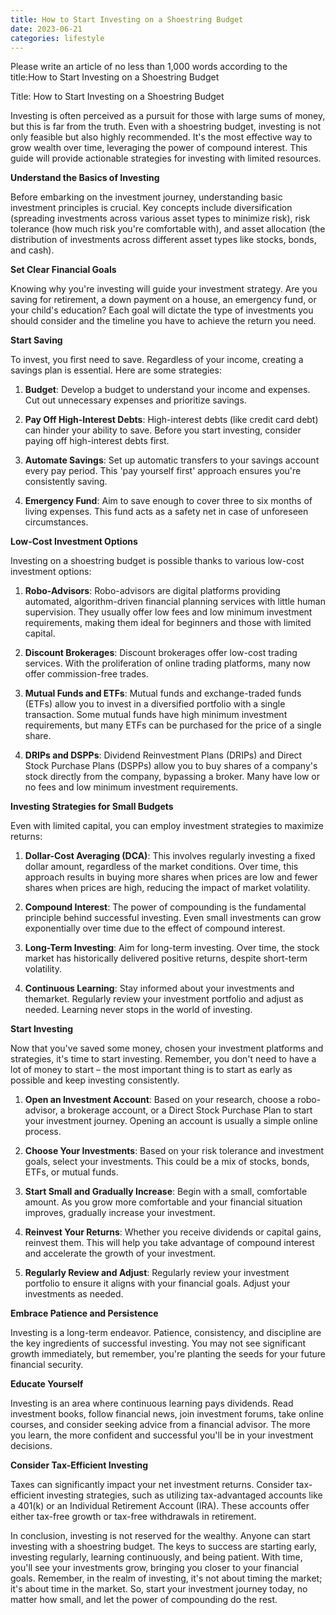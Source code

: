 ```yaml
---
title: How to Start Investing on a Shoestring Budget
date: 2023-06-21
categories: lifestyle
---
```


Please write an article of no less than 1,000 words according to the title:How to Start Investing on a Shoestring Budget

Title: How to Start Investing on a Shoestring Budget

Investing is often perceived as a pursuit for those with large sums of money, but this is far from the truth. Even with a shoestring budget, investing is not only feasible but also highly recommended. It's the most effective way to grow wealth over time, leveraging the power of compound interest. This guide will provide actionable strategies for investing with limited resources.

**Understand the Basics of Investing**

Before embarking on the investment journey, understanding basic investment principles is crucial. Key concepts include diversification (spreading investments across various asset types to minimize risk), risk tolerance (how much risk you're comfortable with), and asset allocation (the distribution of investments across different asset types like stocks, bonds, and cash).

**Set Clear Financial Goals**

Knowing why you're investing will guide your investment strategy. Are you saving for retirement, a down payment on a house, an emergency fund, or your child's education? Each goal will dictate the type of investments you should consider and the timeline you have to achieve the return you need.

**Start Saving**

To invest, you first need to save. Regardless of your income, creating a savings plan is essential. Here are some strategies:

1. **Budget**: Develop a budget to understand your income and expenses. Cut out unnecessary expenses and prioritize savings.

2. **Pay Off High-Interest Debts**: High-interest debts (like credit card debt) can hinder your ability to save. Before you start investing, consider paying off high-interest debts first.

3. **Automate Savings**: Set up automatic transfers to your savings account every pay period. This 'pay yourself first' approach ensures you're consistently saving.

4. **Emergency Fund**: Aim to save enough to cover three to six months of living expenses. This fund acts as a safety net in case of unforeseen circumstances.

**Low-Cost Investment Options**

Investing on a shoestring budget is possible thanks to various low-cost investment options:

1. **Robo-Advisors**: Robo-advisors are digital platforms providing automated, algorithm-driven financial planning services with little human supervision. They usually offer low fees and low minimum investment requirements, making them ideal for beginners and those with limited capital.

2. **Discount Brokerages**: Discount brokerages offer low-cost trading services. With the proliferation of online trading platforms, many now offer commission-free trades.

3. **Mutual Funds and ETFs**: Mutual funds and exchange-traded funds (ETFs) allow you to invest in a diversified portfolio with a single transaction. Some mutual funds have high minimum investment requirements, but many ETFs can be purchased for the price of a single share.

4. **DRIPs and DSPPs**: Dividend Reinvestment Plans (DRIPs) and Direct Stock Purchase Plans (DSPPs) allow you to buy shares of a company's stock directly from the company, bypassing a broker. Many have low or no fees and low minimum investment requirements.

**Investing Strategies for Small Budgets**

Even with limited capital, you can employ investment strategies to maximize returns:

1. **Dollar-Cost Averaging (DCA)**: This involves regularly investing a fixed dollar amount, regardless of the market conditions. Over time, this approach results in buying more shares when prices are low and fewer shares when prices are high, reducing the impact of market volatility.

2. **Compound Interest**: The power of compounding is the fundamental principle behind successful investing. Even small investments can grow exponentially over time due to the effect of compound interest.

3. **Long-Term Investing**: Aim for long-term investing. Over time, the stock market has historically delivered positive returns, despite short-term volatility.

4. **Continuous Learning**: Stay informed about your investments and themarket. Regularly review your investment portfolio and adjust as needed. Learning never stops in the world of investing.

**Start Investing**

Now that you've saved some money, chosen your investment platforms and strategies, it's time to start investing. Remember, you don't need to have a lot of money to start – the most important thing is to start as early as possible and keep investing consistently.

1. **Open an Investment Account**: Based on your research, choose a robo-advisor, a brokerage account, or a Direct Stock Purchase Plan to start your investment journey. Opening an account is usually a simple online process.

2. **Choose Your Investments**: Based on your risk tolerance and investment goals, select your investments. This could be a mix of stocks, bonds, ETFs, or mutual funds.

3. **Start Small and Gradually Increase**: Begin with a small, comfortable amount. As you grow more comfortable and your financial situation improves, gradually increase your investment.

4. **Reinvest Your Returns**: Whether you receive dividends or capital gains, reinvest them. This will help you take advantage of compound interest and accelerate the growth of your investment.

5. **Regularly Review and Adjust**: Regularly review your investment portfolio to ensure it aligns with your financial goals. Adjust your investments as needed.

**Embrace Patience and Persistence**

Investing is a long-term endeavor. Patience, consistency, and discipline are the key ingredients of successful investing. You may not see significant growth immediately, but remember, you're planting the seeds for your future financial security.

**Educate Yourself**

Investing is an area where continuous learning pays dividends. Read investment books, follow financial news, join investment forums, take online courses, and consider seeking advice from a financial advisor. The more you learn, the more confident and successful you'll be in your investment decisions.

**Consider Tax-Efficient Investing**

Taxes can significantly impact your net investment returns. Consider tax-efficient investing strategies, such as utilizing tax-advantaged accounts like a 401(k) or an Individual Retirement Account (IRA). These accounts offer either tax-free growth or tax-free withdrawals in retirement.

In conclusion, investing is not reserved for the wealthy. Anyone can start investing with a shoestring budget. The keys to success are starting early, investing regularly, learning continuously, and being patient. With time, you'll see your investments grow, bringing you closer to your financial goals. Remember, in the realm of investing, it's not about timing the market; it's about time in the market. So, start your investment journey today, no matter how small, and let the power of compounding do the rest.